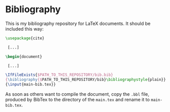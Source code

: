 # Bibliography

This is my bibliography repository for LaTeX documents. It should be included
this way:

```latex
\usepackage{cite}

 [...]

\begin{document}

 [...]

\IfFileExists{$PATH_TO_THIS_REPOSITORY/bib.bib}
{\bibliography{$PATH_TO_THIS_REPOSITORY/bib}\bibliographystyle{plain}}
{\input{main-bib.tex}}
```

As soon as others want to compile the document, copy the `.bbl` file, produced
by BibTex to the directory of the `main.tex` and rename it to `main-bib.tex`.

